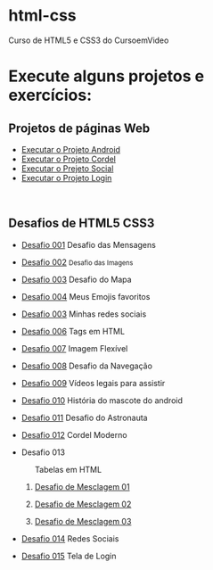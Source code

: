 # html-css
 Curso de HTML5 e CSS3 do CursoemVideo

<!--  Estou aprendendo a criar sites e agora vou gerenciar meus repositórios! -->
<h1>Execute alguns projetos e exercícios:</h1>
<h2>Projetos de páginas Web</h2>
<ul>
    <li>
        <a href="https://g-matheusdouglas.github.io/projeto-android/" rel="external" target="_blank">Executar o Projeto Android</a>
    </li>
    <li>
        <a href="https://g-matheusdouglas.github.io/projeto-cordel/" rel="external" target="_blank">Executar o Projeto Cordel</a>
    </li>
    <li>
        <a href="https://g-matheusdouglas.github.io/projeto-social/" rel="external" target="_blank">Executar o Prejeto Social</a>
    </li>
    <li>
        <a href="https://g-matheusdouglas.github.io/projeto-login/" rel="external" target="_blank">Executar o Projeto Login</a>
    </li>
</ul>
<br>
<h2>Desafios de HTML5 CSS3</h2>
<ul>
    <!-- MODULO 01 -->
    <li>
        <p><a href="https://g-matheusdouglas.github.io/html-css/desafios/modulo01/d001/" rel="external" target="_blank">Desafio 001</a>
        Desafio das Mensagens</p>
    </li>
   <li>
        <p><a href="https://g-matheusdouglas.github.io/html-css/desafios/modulo01/d002/" rel ="external" target="_blank">Desafio 002</a>
        <small>Desafio das Imagens</small></p>
    </li>
    <li>
        <p><a href="https://g-matheusdouglas.github.io/html-css/desafios/modulo01/d003/" rel ="external" target="_blank">Desafio 003</a>
        Desafio do Mapa</p>
    </li>
    <li>
        <p><a href="https://g-matheusdouglas.github.io/html-css/desafios/modulo01/d004/" rel ="external" target="_blank">Desafio 004</a>
        Meus Emojis favoritos</p>
    </li>
    <li>
        <p><a href="https://g-matheusdouglas.github.io/html-css/desafios/modulo01/d005/" rel ="external" target="_blank">Desafio 003</a>
        Minhas redes sociais</p>
    </li>
    <li>
        <p><a href="https://g-matheusdouglas.github.io/html-css/desafios/modulo01/d006/" rel ="external" target="_blank">Desafio 006</a>
        Tags em HTML</p>
    </li>
    <li>
        <p><a href="https://g-matheusdouglas.github.io/html-css/desafios/modulo01/d007/" rel ="external" target="_blank">Desafio 007</a>
        Imagem Flexível</p>
    </li>
    <li>
        <p><a href="https://g-matheusdouglas.github.io/html-css/desafios/modulo01/d008/" rel ="external" target="_blank">Desafio 008</a>
        Desafio da Navegação</p>
    </li>
    <li>
        <p><a href="https://g-matheusdouglas.github.io/html-css/desafios/modulo01/d009/" rel ="external" target="_blank">Desafio 009</a>
        Vídeos legais para assistir</p>
    </li>
    <!-- MODULO 02 -->
    <li>
        <p><a href="https://g-matheusdouglas.github.io/html-css/desafios/modulo02/d010/android.html" rel ="external" target="_blank">Desafio 010</a>
        História do mascote do android</p>
    </li>
    <!-- MODULO 03 -->
    <li>
        <p><a href="https://g-matheusdouglas.github.io/html-css/desafios/modulo03/d011/" rel ="external" target="_blank">Desafio 011</a>
        Desafio do Astronauta</p>
    </li>
    <li>
        <p><a href="https://g-matheusdouglas.github.io/html-css/desafios/modulo03/d012/" rel ="external" target="_blank">Desafio 012</a>
        Cordel Moderno</p>
    </li>
    <li>
    <p>Desafio 013</p>
        <ol>
            <p>Tabelas em HTML</p>
            <li>
                <p><a href="https://g-matheusdouglas.github.io/html-css/desafios/modulo03/d013/desafio-13-01.html" rel ="external" target="_blank">Desafio de Mesclagem 01</a>
                </p>
            </li>
            <li>
                <p><a href="https://g-matheusdouglas.github.io/html-css/desafios/modulo03/d013/desafio-13-02.html" rel ="external" target="_blank">Desafio de Mesclagem 02</a>
                </p>
            </li>
            <li>
                <p><a href="https://g-matheusdouglas.github.io/html-css/desafios/modulo03/d013/desafio-13-03.html" rel ="external" target="_blank">Desafio de Mesclagem 03</a>
                </p>
            </li>
        </ol>
    </li>
    <li>
        <p><a href="https://g-matheusdouglas.github.io/html-css/desafios/modulo04/d014/" rel ="external" target="_blank">Desafio 014</a>
        Redes Sociais</p>
    </li>
    <li>
        <p><a href="https://g-matheusdouglas.github.io/html-css/desafios/modulo04/d015/" rel ="external" target="_blank">Desafio 015</a>
        Tela de Login</p>
    </li>
</ul>
